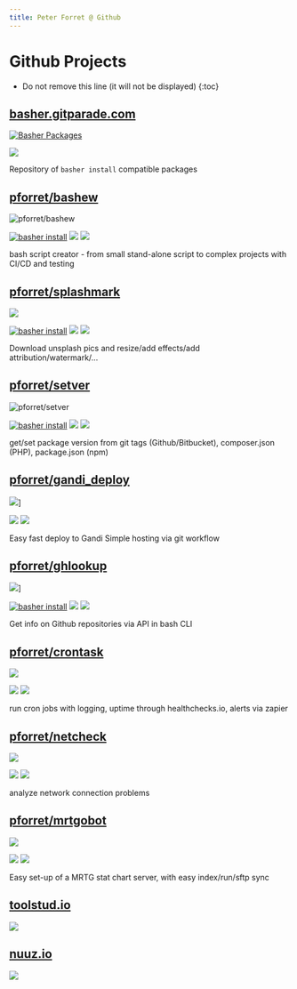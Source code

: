 ```yaml
---
title: Peter Forret @ Github
---
```

# Github Projects
* Do not remove this line (it will not be displayed)
{:toc}

## [basher.gitparade.com](https://basher.gitparade.com/)
[![Basher Packages](assets/basher.jpg)](https://basher.gitparade.com/package/)

![](https://img.shields.io/github/v/release/pforret/basher-packages)

Repository of `basher install` compatible packages

## [pforret/bashew](https://github.com/pforret/bashew)
![pforret/bashew](assets/bashew.jpg)

[![basher install](https://img.shields.io/badge/basher-install-white?logo=gnu-bash&style=flat)](https://basher.gitparade.com/package/)
![](https://img.shields.io/github/languages/top/pforret/bashew)
![](https://img.shields.io/github/v/release/pforret/bashew)

bash script creator - from small stand-alone script to complex projects with CI/CD and testing

## [pforret/splashmark](https://github.com/pforret/splashmark)

![](assets/splashmark.jpg)

[![basher install](https://img.shields.io/badge/basher-install-white?logo=gnu-bash&style=flat)](https://basher.gitparade.com/package/)
![](https://img.shields.io/github/languages/top/pforret/splashmark)
![](https://img.shields.io/github/v/release/pforret/splashmark)

 Download unsplash pics and resize/add effects/add attribution/watermark/... 
 
## [pforret/setver](https://github.com/pforret/setver)
![pforret/setver](assets/setver.jpg)

[![basher install](https://img.shields.io/badge/basher-install-white?logo=gnu-bash&style=flat)](https://basher.gitparade.com/package/)
![](https://img.shields.io/github/languages/top/pforret/setver)
![](https://img.shields.io/github/v/release/pforret/setver)

get/set package version from git tags (Github/Bitbucket), composer.json (PHP), package.json (npm)

## [pforret/gandi_deploy](https://github.com/pforret/gandi_deploy)
![](assets/gdeploy.jpg)]

![](https://img.shields.io/github/languages/top/pforret/gandi_deploy)
![](https://img.shields.io/github/v/release/pforret/gandi_deploy)

Easy fast deploy to Gandi Simple hosting via git workflow

## [pforret/ghlookup](https://github.com/pforret/ghlookup)
![](assets/ghlookup.jpg)]

[![basher install](https://img.shields.io/badge/basher-install-white?logo=gnu-bash&style=flat)](https://basher.gitparade.com/package/)
![](https://img.shields.io/github/languages/top/pforret/ghlookup)
![](https://img.shields.io/github/v/release/pforret/ghlookup)

Get info on Github repositories via API in bash CLI 

## [pforret/crontask](https://github.com/pforret/crontask)
[![](assets/crontask.jpg)](https://github.com/pforret/crontask)

![](https://img.shields.io/github/languages/top/pforret/crontask)
![](https://img.shields.io/github/v/release/pforret/crontask)

run cron jobs with logging, uptime through healthchecks.io, alerts via zapier

## [pforret/netcheck](https://github.com/pforret/netcheck)
[![](assets/netcheck.jpg)](https://github.com/pforret/netcheck)

![](https://img.shields.io/github/languages/top/pforret/netcheck)
![](https://img.shields.io/github/v/release/pforret/netcheck)

analyze network connection problems
	
## [pforret/mrtgobot](https://github.com/pforret/mrtgobot)
[![](assets/mrtgobot.jpg)](https://github.com/pforret/mrtgobot)

![](https://img.shields.io/github/languages/top/pforret/mrtgobot)
![](https://img.shields.io/github/v/release/pforret/mrtgobot)

Easy set-up of a MRTG stat chart server, with easy index/run/sftp sync

## [toolstud.io](https://toolstud.io)
![](assets/toolstud_io.jpg)

## [nuuz.io](https://nuuz.io)
![](assets/nuuz_io.jpg)